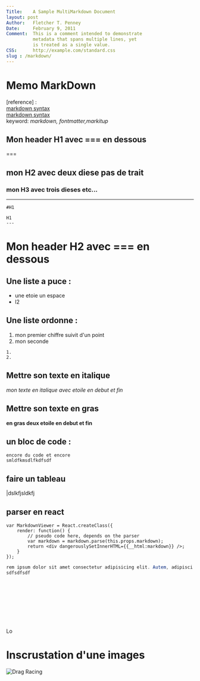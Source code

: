 ```yaml
---
Title:    A Sample MultiMarkdown Document 
layout: post 
Author:   Fletcher T. Penney  
Date:     February 9, 2011  
Comment:  This is a comment intended to demonstrate  
          metadata that spans multiple lines, yet  
          is treated as a single value.  
CSS:      http://example.com/standard.css
slug : /markdown/
---
```


#  Memo MarkDown
  

[reference] :  
[markdown syntax](https://www.markdownguide.org/basic-syntax/ "tuto texte")  
[markdown syntax](https://www.youtube.com/watch?v=6hikjzymd0c "tuto video")  
keyword: *markdown, fontmatter,markitup*
## Mon header H1 avec === en dessous
===

## mon H2 avec deux diese pas de trait  
### mon H3 avec trois dieses etc...  
--------------- 
~~~
#H1 

H1
---
~~~

Mon header H2 avec === en dessous
===================

Une liste a puce :
---
* une etoie un espace
* l2

Une liste ordonne :
---
1. mon premier chiffre suivit d'un point
2. mon seconde
```JS
1.
2.
```


Mettre son texte en italique
---
*mon texte en italique avec etoile en debut et fin*

Mettre son texte en gras
---
**en gras deux etoile en debut et fin**

un bloc de code :
--- 
``` !<p> ici il est mis mon code avec trois quote
encore du code et encore 
smldfkmsdlfkdfsdf

```

faire un tableau 
---
|dslkfjsldkfj

parser en react
---
```JS
var MarkdownViewer = React.createClass({
    render: function() {
        // pseudo code here, depends on the parser
        var markdown = markdown.parse(this.props.markdown);
        return <div dangerouslySetInnerHTML={{__html:markdown}} />;
    }
});
```
```JAVA 
rem ipsum dolor sit amet consectetur adipisicing elit. Autem, adipisci asperiores. Quam at ad ducimus totam quasi, aut, voluptates rerum autem animi sunt veritatis consectetur minus dignissimos architecto aliquid, reprehenderit nulla voluptas culpa maiores magni. Ipsa cupiditate vero quo quas magnam nam dolore sint magni, quod quia deserunt beatae quisquam dolores tempore harum omnis minima soluta quam odit libero. Magnam dolor aut adipisci optio. Ipsum voluptate repudiandae tempore vel saepe aut dolore sapiente perspiciatis consequuntur, ipsam ex fugit id blanditiis esse sequi dicta odio quibusdam, expedita unde assumenda quam deleniti suscipit itaque. Error cumque sint, consequatur quidem quos amet recusandae enim accusantium culpa, nisi dolorum quaerat consectetur illo, nostrum saepe sequi commodi fugit assumenda sed repudiandae libero necessitatibus odio expedita vel. Reiciendis amet quibusdam quasi, ipsam officiis velit rem nulla a nobis officia minima alias corrupti doloribus laudantium vel animi rerum facere accusantium enim consequuntur in repellat. Consequatur eaque et nam distinctio labore iure harum debitis omnis magnam voluptatibus. Inventore quo error fuga adipisci itaque possimus libero, eligendi vero non ducimus deleniti porro nostrum dolore? Iste adipisci nihil ut, iusto dignissimos est nobis aliquid vel quod nam quibusdam eligendi nisi. Dignissimos, recusandae dolores? Ad dolorum sed voluptatem ***provident*** accusantium veritatis!  
sdfsdfsdf











```
Lo


# Inscrustation d'une images

![Drag Racing](Dragster.jpg)